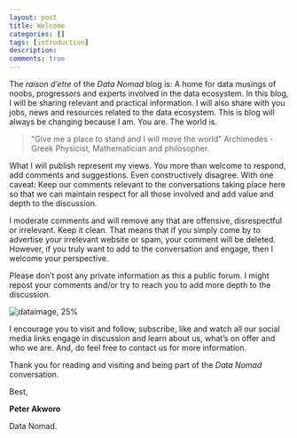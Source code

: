 ```yaml
---
layout: post
title: Welcome
categories: []
tags: [introduction]
description: 
comments: true
---
```


The _raison d’etre_ of the _Data Nomad_ blog is: A home for data musings of noobs, progressors and experts involved in the data ecosystem. In this blog, I will be sharing relevant and practical information. I will also share with you jobs, news and resources related to the data ecosystem. This is blog will always be changing because I am. You are. The world is.

>“Give me a place to stand and I will move the world” Archimedes - Greek Physicist, Mathematician and philosopher.


What I will publish represent my views. You more than welcome to respond, add comments and suggestions. Even constructively disagree. With one caveat: Keep our comments relevant to the conversations taking place here so that we can maintain respect for all those involved and add value and depth to the discussion.

I moderate comments and will remove any that are offensive, disrespectful or irrelevant. Keep it clean. That means that if you simply come by to advertise your irrelevant website or spam, your comment will be deleted. However, if you truly want to add to the conversation and engage, then I welcome your perspective.

Please don’t post any private information as this a public forum. I might repost your comments and/or try to reach you to add more depth to the discussion.

![dataimage, 25%](https://datanomadke.files.wordpress.com/2018/02/welcomeimage.jpg)

I encourage you to visit and follow, subscribe, like and watch all our social media links engage in discussion and learn about us, what’s on offer and who we are. And, do feel free to contact us for more information.

Thank you for reading and visiting and being part of the _Data Nomad_ conversation.

Best,

**Peter Akworo**

Data Nomad.
